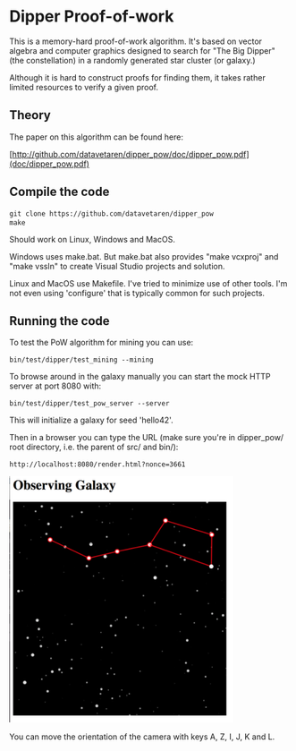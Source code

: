 # Dipper Proof-of-work

This is a memory-hard proof-of-work algorithm. It's based on vector
algebra and computer graphics designed to search for "The Big Dipper"
(the constellation) in a randomly generated star cluster (or galaxy.)

Although it is hard to construct proofs for finding them, it takes
rather limited resources to verify a given proof.

## Theory

The paper on this algorithm can be found here:

[http://github.com/datavetaren/dipper_pow/doc/dipper_pow.pdf](doc/dipper_pow.pdf)


## Compile the code

```
git clone https://github.com/datavetaren/dipper_pow
make
```

Should work on Linux, Windows and MacOS.

Windows uses make.bat. But make.bat also provides "make vcxproj" and
"make vssln" to create Visual Studio projects and solution.

Linux and MacOS use Makefile. I've tried to minimize use of other
tools.  I'm not even using 'configure' that is typically common for
such projects.

## Running the code

To test the PoW algorithm for mining you can use:

```
bin/test/dipper/test_mining --mining
```

To browse around in the galaxy manually you can start the mock HTTP
server at port 8080 with:

```
bin/test/dipper/test_pow_server --server
```

This will initialize a galaxy for seed 'hello42'.

Then in a browser you can type the URL (make sure you're in dipper_pow/ root directory, i.e. the parent of src/ and bin/):

```
http://localhost:8080/render.html?nonce=3661
```

<img src="doc/dipper_server.png" width="400">

You can move the orientation of the camera with keys A, Z, I, J, K and L.

